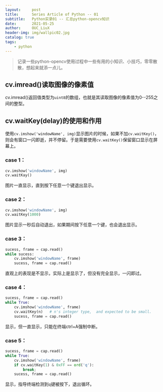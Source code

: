 ```yaml
---
layout:     post
title:      Series Article of Python -- 01
subtitle:   Python实录01 -- 汇总python-opencv知识        
date:       2021-05-25
author:     OUC_LiuX
header-img: img/wallpic02.jpg
catalog: true
tags:
    - python   
---
```


<head>
    <script src="https://cdn.mathjax.org/mathjax/latest/MathJax.js?config=TeX-AMS-MML_HTMLorMML" type="text/javascript"></script>
    <script type="text/x-mathjax-config">
        MathJax.Hub.Config({
            tex2jax: {
            skipTags: ['script', 'noscript', 'style', 'textarea', 'pre'],
            inlineMath: [['$','$']]
            }
        });
    </script>
</head>   

> 记录一些python-opencv使用过程中一些有用的小知识、小技巧，零零散散，想起来就添一点儿。     

## cv.imread()读取图像的像素值     
cv.imread()返回值类型为`uint8`的数组，也就是其读取图像的像素值为0--255之间的整型。    

## 

## cv.waitKey(delay)的使用和作用    

使用`cv.imshow('windowName', img)`显示图片的时候，如果不加`cv.waitKey()`，则会有窗口一闪即逝，并不停留。于是需要使用`cv.waitKey()`保留窗口显示在屏幕上。    

### case 1：      

```python    
cv.imshow('windowName', img)
cv.waitKay()   
```   
图片一直显示，直到按下任意一个键退出显示。     

### case 2：    

```python    
cv.imshow('windowName', img)    
cv.waitKey(1000)
```    
图片显示一秒后自动退出，如果期间按下任意一个键，也会退出显示。    

### case 3：    

```python     
sucess, frame = cap.read()
while sucess:    
    cv.imshow('windowName', frame)     
    sucess, frame = cap.read()     
```    
直观上的表现是不显示，实际上是显示了，但没有完全显示，一闪即过。    

### case 4：     

```python    
sucess, frame = cap.read()    
while True:    
    cv.imshow('windowName', frame)   
    cv.waitKey(n)   # n's integer type,  and expected to be small.   
    sucess, frame = cap.read()    
```   
显示，但一直显示，只能在终端ctrl+A强制中断。     

### case 5：     

```python     
sucess, frame = cap.read()     
while True:     
    cv.imshow('windowName', frame)     
    if cv.waitKey(1) & 0xFF == ord('q'):    
        break;
    sucess, frame = cap.read()    
```     
显示，指导终端检测到`q`键被按下，退出循环。    